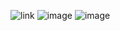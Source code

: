 ![link](https://www.reddit.com/r/GoogleSites/comments/xwj0h7/remove_scrollbars_from_your_embeds/)
![image](https://github.com/user-attachments/assets/da436fb0-146e-47a9-a6ef-d0718c377224)
![image](https://github.com/user-attachments/assets/a72e72df-cdd1-41df-a576-b3989b269702)
